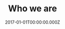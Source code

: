 ---
layout: layouts/meet-the-board.njk
title: Who we are
date: 2017-01-01T00:00:00.000Z
permalink: /who-we-are/board/index.html
navtitle: Meet the NLC board
breadcrumbs_parent: Who we are
breadcrumbs_parent_url: /who-we-are/

teamMembers: {
  member1: {
	name: "Dame Sara Thornton",
	image: ../../static/img/meet-the-board/sara-thornton.png,
	description: "Chair of National Leadership Centre's Advisory Board, Independent Anti-Slavery Commissioner"
  },
  member2: {
	name: "Deb McKenzie",
	image: ../../static/img/meet-the-board/deb-mckenzie.png,
	description: "Chief People Officer, Public Health England"
  },
  member3: {
	name: "General Sir Gordon Messenger",
	image: ../../static/img/meet-the-board/gordon-messenger.png,
	description: "Former Vice Chief of the Defence Staff (2016-19)"
  },
  member4: {
	name: "Mike Cunningham",
	image: ../../static/img/meet-the-board/mike-cunningham.png,
	description: "Chief Executive Officer, College of Policing"
  },
  member5: {
	name: "Pat Ritchie",
	image: ../../static/img/meet-the-board/pat-ritchie.png,
	description: "Chief Executive Officer, Newcastle City Council"
  },
  member6: {
	name: "Professor Dame Janet Beer",
	image: ../../static/img/meet-the-board/janet-beer.png,
	description: "Vice Chancellor, University of Liverpool"
  },
  member7: {
	name: "Steve McGuirk",
	image: ../../static/img/meet-the-board/steve-mcguirk.png,
	description: "Former Chief Fire Officer and CEO, Chairman of a Hospitals Foundation, and Fire Training Trust"
  },
  member8: {
	name: "Sir Jon Thompson",
	image: ../../static/img/meet-the-board/jon-thompson.png,
	description: "Chief Executive Officer, Financial Reporting Council"
  },
  member9: {
	name: "Sir Kenneth Olisa",
	image: ../../static/img/meet-the-board/kenneth-olisa.png,
	description: "Lord-Lieutenant of Greater London"
  },
  member10: {
	name: "Melanie Richards",
	image: ../../static/img/meet-the-board/melanie-richards.png,
	description: "Deputy Chair and board member, KPMG UK"
  },
  member11: {
	name: "Peter Wanless",
	image: ../../static/img/meet-the-board/peter-wanless.png,
	description: "Chief Executive Officer, National Society for the Prevention of Cruelty to Children"
  },
  member12: {
	name: "Paul Martin CBE",
	image: ../../static/img/meet-the-board/paul-martin.png,
	description: "Distinguished Fellow of the Royal United Services Institute for Defence and Security Studies"
  },
}
---